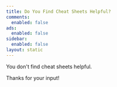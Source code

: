 ```yaml
---
title: Do You Find Cheat Sheets Helpful?
comments: 
  enabled: false
ads: 
  enabled: false
sidebar:
  enabled: false
layout: static
---
```


You don't find cheat sheets helpful. 

Thanks for your input!